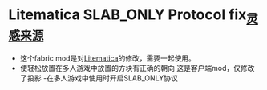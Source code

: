 # Litematica SLAB_ONLY Protocol fix<sub>[灵感来源](https://github.com/Earthcomputer/litemoretica) </sub>
- 这个fabric mod是对[Litematica](https://www.curseforge.com/minecraft/mc-mods/litematica)的修改，需要一起使用。
- 使轻松放置在多人游戏中放置的方块有正确的朝向
这是客户端mod，仅修改了投影
-在多人游戏中使用时开启SLAB_ONLY协议
